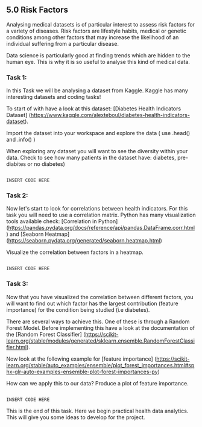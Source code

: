 ## 5.0 Risk Factors

Analysing medical datasets is of particular interest to assess risk factors for a variety of diseases. Risk factors are lifestyle habits, medical or genetic conditions among other factors that may increase the likelihood of an individual suffering from a particular disease.

Data science is particularly good at finding trends which are hidden to the human eye. This is why it is so useful to analyse this kind of medical data. 


### Task 1: 

In this Task we will be analysing a dataset from Kaggle. Kaggle has many interesting datasets and coding tasks!

To start of with have a look at this dataset: [Diabetes Health Indicators Dataset] (https://www.kaggle.com/alexteboul/diabetes-health-indicators-dataset).


Import the dataset into your workspace and explore the data ( use .head() and .info() )

When exploring any dataset you will want to see the diversity within your data. Check to see how many patients in the dataset have: diabetes, pre-diabites or no diabetes)

```

INSERT CODE HERE 

```


### Task 2: 

Now let's start to look for correlations between health indicators. For this task you will need to use a correlation matrix. Python has many visualization tools available check: [Correlation in Python] (https://pandas.pydata.org/docs/reference/api/pandas.DataFrame.corr.html) and [Seaborn Heatmap] (https://seaborn.pydata.org/generated/seaborn.heatmap.html)

Visualize the correlation between factors in a heatmap. 

```

INSERT CODE HERE 

```

### Task 3: 

Now that you have visualized the correlation between different factors, you will want to find out which factor has the largest contribution (feature importance) for the condition being studied (i.e diabetes). 

There are several ways to achieve this. One of these is through a Random Forest Model. Before implementing this have a look at the documentation of the [Random Forest Classifier] (https://scikit-learn.org/stable/modules/generated/sklearn.ensemble.RandomForestClassifier.html).

Now look at the following example for [feature importance] (https://scikit-learn.org/stable/auto_examples/ensemble/plot_forest_importances.html#sphx-glr-auto-examples-ensemble-plot-forest-importances-py)

How can we apply this to our data? Produce a plot of feature importance. 


```

INSERT CODE HERE 

```

This is the end of this task. Here we begin practical health data analytics. This will give you some ideas to develop for the project.

